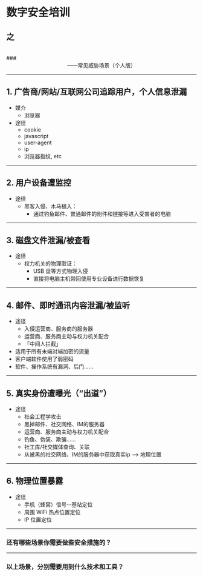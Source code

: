 # 数字安全培训
## 之
<br />
### <center>——常见威胁场景（个人版）</center>

***

## 1. 广告商/网站/互联网公司追踪用户，个人信息泄漏

- 媒介
	- 浏览器
- 途径  
	- cookie
	- javascript
	- user-agent
	- ip
	- 浏览器指纹, etc


***

## 2. 用户设备遭监控  

- 途径
	- 黑客入侵、木马植入：
	    - 通过钓鱼邮件、普通邮件的附件和链接等进入受害者的电脑


***

## 3. 磁盘文件泄漏/被查看

- 途径
	- 权力机关的物理取证：
	    - USB 盘等方式物理入侵  
        - 直接将电脑主机带回使用专业设备进行数据恢复  

***

## 4. 邮件、即时通讯内容泄漏/被监听

- 途径
	- 入侵运营商、服务商的服务器
	- 运营商、服务商主动与权力机关配合
	- 「中间人拦截」
- 适用于所有未端对端加密的流量
- 客户端软件使用了弱密码
- 软件、操作系统有漏洞、后门……

***

## 5. 真实身份遭曝光（“出道”）

- 途径
	- 社会工程学攻击
	- 黑掉邮件、社交网络、IM的服务器
	- 运营商、服务商主动与权力机关配合
	- 钓鱼、伪装、欺骗……
	- 社工库/社交媒体查询、关联
	- 从被黑的社交网络、IM的服务器中获取真实ip --> 地理位置

***

## 6. 物理位置暴露  

- 途径
    - 手机（蜂窝）信号--基站定位
    - 周围 WiFi 热点位置定位
    - IP 位置定位

***

### 还有哪些场景你需要做些安全措施的？

***

### 以上场景，分别需要用到什么技术和工具？

